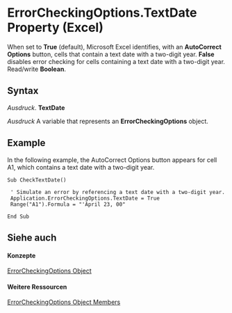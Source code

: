 
# ErrorCheckingOptions.TextDate Property (Excel)

When set to  **True** (default), Microsoft Excel identifies, with an **AutoCorrect Options** button, cells that contain a text date with a two-digit year. **False** disables error checking for cells containing a text date with a two-digit year. Read/write **Boolean**.


## Syntax

 _Ausdruck_. **TextDate**

 _Ausdruck_ A variable that represents an **ErrorCheckingOptions** object.


## Example

In the following example, the AutoCorrect Options button appears for cell A1, which contains a text date with a two-digit year.


```
Sub CheckTextDate() 
 
 ' Simulate an error by referencing a text date with a two-digit year. 
 Application.ErrorCheckingOptions.TextDate = True 
 Range("A1").Formula = "'April 23, 00" 
 
End Sub 

```


## Siehe auch


#### Konzepte


[ErrorCheckingOptions Object](f62d3b08-a08f-d028-8e33-4bfd8799dc44.md)
#### Weitere Ressourcen


[ErrorCheckingOptions Object Members](http://msdn.microsoft.com/library/257ede5e-bbc2-2da7-d2e1-f62ff0f02512%28Office.15%29.aspx)